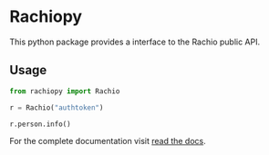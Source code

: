 Rachiopy
========
This python package provides a interface to the Rachio public API.

Usage
-----
```python
from rachiopy import Rachio

r = Rachio("authtoken")

r.person.info()
```

For the complete documentation visit [read the docs](https://rachiopy.readthedocs.io/en/latest/).
